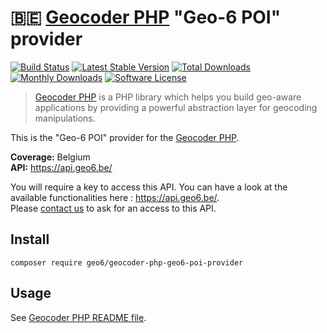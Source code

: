 # :belgium: [Geocoder PHP](https://github.com/geocoder-php/Geocoder) "Geo-6 POI" provider

[![Build Status](https://travis-ci.org/geo6/geocoder-php-geo6-poi-provider.svg?branch=master)](https://travis-ci.org/geo6/geocoder-php-geo6-poi-provider)
[![Latest Stable Version](https://poser.pugx.org/geo6/geocoder-php-geo6-poi-provider/v/stable)](https://packagist.org/packages/geo6/geocoder-php-geo6-poi-provider)
[![Total Downloads](https://poser.pugx.org/geo6/geocoder-php-geo6-poi-provider/downloads)](https://packagist.org/packages/geo6/geocoder-php-geo6-poi-provider)
[![Monthly Downloads](https://poser.pugx.org/geo6/geocoder-php-geo6-poi-provider/d/monthly.png)](https://packagist.org/packages/geo6/geocoder-php-geo6-poi-provider)
[![Software License](https://img.shields.io/badge/license-MIT-brightgreen.svg)](LICENSE)

> [Geocoder PHP](https://github.com/geocoder-php/Geocoder) is a PHP library which helps you build geo-aware applications by providing a powerful abstraction layer for geocoding manipulations.

This is the "Geo-6 POI" provider for the [Geocoder PHP](https://github.com/geocoder-php/Geocoder).

**Coverage:** Belgium  
**API:** <https://api.geo6.be/>

You will require a key to access this API. You can have a look at the available functionalities here : <https://api.geo6.be/>.  
Please [contact us](https://geo6.be/contact.html) to ask for an access to this API.

## Install

    composer require geo6/geocoder-php-geo6-poi-provider

## Usage

See [Geocoder PHP README file](https://github.com/geocoder-php/Geocoder/blob/master/README.md).
